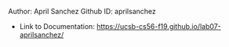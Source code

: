 Author: April Sanchez
Github ID: aprilsanchez

* Link to Documentation: <https://ucsb-cs56-f19.github.io/lab07-aprilsanchez/>
